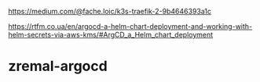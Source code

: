 

https://medium.com/@fache.loic/k3s-traefik-2-9b4646393a1c


https://rtfm.co.ua/en/argocd-a-helm-chart-deployment-and-working-with-helm-secrets-via-aws-kms/#ArgCD_a_Helm_chart_deployment
# zremal-argocd
